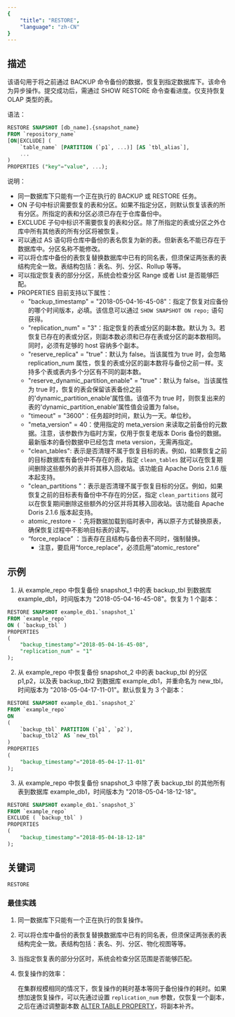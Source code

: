 ```yaml
---
{
    "title": "RESTORE",
    "language": "zh-CN"
}
---
```


<!--
Licensed to the Apache Software Foundation (ASF) under one
or more contributor license agreements.  See the NOTICE file
distributed with this work for additional information
regarding copyright ownership.  The ASF licenses this file
to you under the Apache License, Version 2.0 (the
"License"); you may not use this file except in compliance
with the License.  You may obtain a copy of the License at

  http://www.apache.org/licenses/LICENSE-2.0

Unless required by applicable law or agreed to in writing,
software distributed under the License is distributed on an
"AS IS" BASIS, WITHOUT WARRANTIES OR CONDITIONS OF ANY
KIND, either express or implied.  See the License for the
specific language governing permissions and limitations
under the License.
-->


## 描述

该语句用于将之前通过 BACKUP 命令备份的数据，恢复到指定数据库下。该命令为异步操作。提交成功后，需通过 SHOW RESTORE 命令查看进度。仅支持恢复 OLAP 类型的表。

语法：

```sql
RESTORE SNAPSHOT [db_name].{snapshot_name}
FROM `repository_name`
[ON|EXCLUDE] (
    `table_name` [PARTITION (`p1`, ...)] [AS `tbl_alias`],
    ...
)
PROPERTIES ("key"="value", ...);
```

说明：
- 同一数据库下只能有一个正在执行的 BACKUP 或 RESTORE 任务。
- ON 子句中标识需要恢复的表和分区。如果不指定分区，则默认恢复该表的所有分区。所指定的表和分区必须已存在于仓库备份中。
- EXCLUDE 子句中标识不需要恢复的表和分区。除了所指定的表或分区之外仓库中所有其他表的所有分区将被恢复。
- 可以通过 AS 语句将仓库中备份的表名恢复为新的表。但新表名不能已存在于数据库中。分区名称不能修改。
- 可以将仓库中备份的表恢复替换数据库中已有的同名表，但须保证两张表的表结构完全一致。表结构包括：表名、列、分区、Rollup 等等。
- 可以指定恢复表的部分分区，系统会检查分区 Range 或者 List 是否能够匹配。
- PROPERTIES 目前支持以下属性：
  -  "backup_timestamp" = "2018-05-04-16-45-08"：指定了恢复对应备份的哪个时间版本，必填。该信息可以通过 `SHOW SNAPSHOT ON repo;` 语句获得。
  - "replication_num" = "3"：指定恢复的表或分区的副本数。默认为 3。若恢复已存在的表或分区，则副本数必须和已存在表或分区的副本数相同。同时，必须有足够的 host 容纳多个副本。
  - "reserve_replica" = "true"：默认为 false。当该属性为 true 时，会忽略 replication_num 属性，恢复的表或分区的副本数将与备份之前一样。支持多个表或表内多个分区有不同的副本数。
  - "reserve_dynamic_partition_enable" = "true"：默认为 false。当该属性为 true 时，恢复的表会保留该表备份之前的'dynamic_partition_enable'属性值。该值不为 true 时，则恢复出来的表的'dynamic_partition_enable'属性值会设置为 false。
  - "timeout" = "3600"：任务超时时间，默认为一天。单位秒。
  - "meta_version" = 40：使用指定的 meta_version 来读取之前备份的元数据。注意，该参数作为临时方案，仅用于恢复老版本 Doris 备份的数据。最新版本的备份数据中已经包含 meta version，无需再指定。
  - "clean_tables": 表示是否清理不属于恢复目标的表。例如，如果恢复之前的目标数据库有备份中不存在的表，指定 `clean_tables` 就可以在恢复期间删除这些额外的表并将其移入回收站。该功能自 Apache Doris  2.1.6 版本起支持。
  - "clean_partitions "：表示是否清理不属于恢复目标的分区。例如，如果恢复之前的目标表有备份中不存在的分区，指定 `clean_partitions` 就可以在恢复期间删除这些额外的分区并将其移入回收站。该功能自 Apache Doris  2.1.6 版本起支持。
  - atomic_restore - ：先将数据加载到临时表中，再以原子方式替换原表，确保恢复过程中不影响目标表的读写。
  - “force_replace” ：当表存在且结构与备份表不同时，强制替换。
    - 注意，要启用“force_replace”，必须启用“atomic_restore”

## 示例

1. 从 example_repo 中恢复备份 snapshot_1 中的表 backup_tbl 到数据库 example_db1，时间版本为 "2018-05-04-16-45-08"。恢复为 1 个副本：

```sql
RESTORE SNAPSHOT example_db1.`snapshot_1`
FROM `example_repo`
ON ( `backup_tbl` )
PROPERTIES
(
    "backup_timestamp"="2018-05-04-16-45-08",
    "replication_num" = "1"
);
```

2. 从 example_repo 中恢复备份 snapshot_2 中的表 backup_tbl 的分区 p1,p2，以及表 backup_tbl2 到数据库 example_db1，并重命名为 new_tbl，时间版本为 "2018-05-04-17-11-01"。默认恢复为 3 个副本：

```sql
RESTORE SNAPSHOT example_db1.`snapshot_2`
FROM `example_repo`
ON
(
    `backup_tbl` PARTITION (`p1`, `p2`),
    `backup_tbl2` AS `new_tbl`
)
PROPERTIES
(
    "backup_timestamp"="2018-05-04-17-11-01"
);
```

3. 从 example_repo 中恢复备份 snapshot_3 中除了表 backup_tbl 的其他所有表到数据库 example_db1，时间版本为 "2018-05-04-18-12-18"。

```sql
RESTORE SNAPSHOT example_db1.`snapshot_3`
FROM `example_repo`
EXCLUDE ( `backup_tbl` )
PROPERTIES
(
    "backup_timestamp"="2018-05-04-18-12-18"
);
```

## 关键词

    RESTORE

### 最佳实践

1. 同一数据库下只能有一个正在执行的恢复操作。

2. 可以将仓库中备份的表恢复替换数据库中已有的同名表，但须保证两张表的表结构完全一致。表结构包括：表名、列、分区、物化视图等等。

3. 当指定恢复表的部分分区时，系统会检查分区范围是否能够匹配。

4. 恢复操作的效率：

   在集群规模相同的情况下，恢复操作的耗时基本等同于备份操作的耗时。如果想加速恢复操作，可以先通过设置 `replication_num` 参数，仅恢复一个副本，之后在通过调整副本数 [ALTER TABLE PROPERTY](../../../../sql-manual/sql-statements/table-and-view/table/ALTER-TABLE-PROPERTY)，将副本补齐。
